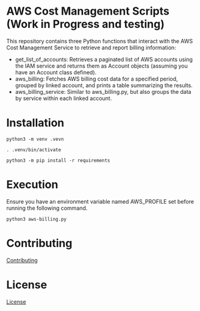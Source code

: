 # AWS Cost Management Scripts (Work in Progress and testing)

This repository contains three Python functions that interact with the AWS Cost Management Service to retrieve and report billing information:

- get_list_of_accounts: Retrieves a paginated list of AWS accounts using the IAM service and returns them as Account objects (assuming you have an Account class defined).
- aws_billing: Fetches AWS billing cost data for a specified period, grouped by linked account, and prints a table summarizing the results.
- aws_billing_service: Similar to aws_billing.py, but also groups the data by service within each linked account.

# Installation
`python3 -m venv .vevn`

`. .venv/bin/activate`

`python3 -m pip install -r requirements`

# Execution
Ensure you have an environment variable named AWS_PROFILE set before running the following command.

`python3 aws-billing.py`

# Contributing
[Contributing](CONTRIBUTING.md)

# License
[License](LICENSE)